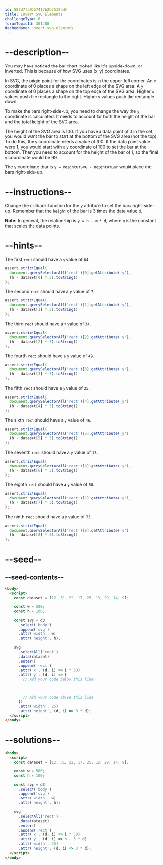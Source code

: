 ```yaml
---
id: 587d7fa9367417b2b2512bd0
title: Invert SVG Elements
challengeType: 6
forumTopicId: 301488
dashedName: invert-svg-elements
---
```


# --description--

You may have noticed the bar chart looked like it's upside-down, or inverted. This is because of how SVG uses (x, y) coordinates.

In SVG, the origin point for the coordinates is in the upper-left corner. An `x` coordinate of 0 places a shape on the left edge of the SVG area. A `y` coordinate of 0 places a shape on the top edge of the SVG area. Higher `x` values push the rectangle to the right. Higher `y` values push the rectangle down.

To make the bars right-side-up, you need to change the way the `y` coordinate is calculated. It needs to account for both the height of the bar and the total height of the SVG area.

The height of the SVG area is 100. If you have a data point of 0 in the set, you would want the bar to start at the bottom of the SVG area (not the top). To do this, the `y` coordinate needs a value of 100. If the data point value were 1, you would start with a `y` coordinate of 100 to set the bar at the bottom. Then you need to account for the height of the bar of 1, so the final `y` coordinate would be 99.

The `y` coordinate that is `y = heightOfSVG - heightOfBar` would place the bars right-side-up.

# --instructions--

Change the callback function for the `y` attribute to set the bars right-side-up. Remember that the `height` of the bar is 3 times the data value `d`.

**Note:** In general, the relationship is `y = h - m * d`, where `m` is the constant that scales the data points.

# --hints--

The first `rect` should have a `y` value of `64`.

```js
assert.strictEqual(
  document.querySelectorAll('rect')[0].getAttribute('y'),
  (h - dataset[0] * 3).toString()
);
```

The second `rect` should have a `y` value of `7`.

```js
assert.strictEqual(
  document.querySelectorAll('rect')[1].getAttribute('y'),
  (h - dataset[1] * 3).toString()
);
```

The third `rect` should have a `y` value of `34`.

```js
assert.strictEqual(
  document.querySelectorAll('rect')[2].getAttribute('y'),
  (h - dataset[2] * 3).toString()
);
```

The fourth `rect` should have a `y` value of `49`.

```js
assert.strictEqual(
  document.querySelectorAll('rect')[3].getAttribute('y'),
  (h - dataset[3] * 3).toString()
);
```

The fifth `rect` should have a `y` value of `25`.

```js
assert.strictEqual(
  document.querySelectorAll('rect')[4].getAttribute('y'),
  (h - dataset[4] * 3).toString()
);
```

The sixth `rect` should have a `y` value of `46`.

```js
assert.strictEqual(
  document.querySelectorAll('rect')[5].getAttribute('y'),
  (h - dataset[5] * 3).toString()
);
```

The seventh `rect` should have a `y` value of `13`.

```js
assert.strictEqual(
  document.querySelectorAll('rect')[6].getAttribute('y'),
  (h - dataset[6] * 3).toString()
);
```

The eighth `rect` should have a `y` value of `58`.

```js
assert.strictEqual(
  document.querySelectorAll('rect')[7].getAttribute('y'),
  (h - dataset[7] * 3).toString()
);
```

The ninth `rect` should have a `y` value of `73`.

```js
assert.strictEqual(
  document.querySelectorAll('rect')[8].getAttribute('y'),
  (h - dataset[8] * 3).toString()
);
```

# --seed--

## --seed-contents--

```html
<body>
  <script>
    const dataset = [12, 31, 22, 17, 25, 18, 29, 14, 9];

    const w = 500;
    const h = 100;

    const svg = d3
      .select('body')
      .append('svg')
      .attr('width', w)
      .attr('height', h);

    svg
      .selectAll('rect')
      .data(dataset)
      .enter()
      .append('rect')
      .attr('x', (d, i) => i * 30)
      .attr('y', (d, i) => {
        // Add your code below this line


        
        // Add your code above this line
      })
      .attr('width', 25)
      .attr('height', (d, i) => 3 * d);
  </script>
</body>
```

# --solutions--

```html
<body>
  <script>
    const dataset = [12, 31, 22, 17, 25, 18, 29, 14, 9];

    const w = 500;
    const h = 100;

    const svg = d3
      .select('body')
      .append('svg')
      .attr('width', w)
      .attr('height', h);

    svg
      .selectAll('rect')
      .data(dataset)
      .enter()
      .append('rect')
      .attr('x', (d, i) => i * 30)
      .attr('y', (d, i) => h - 3 * d)
      .attr('width', 25)
      .attr('height', (d, i) => 3 * d);
  </script>
</body>
```

